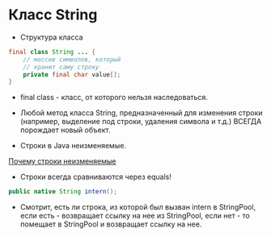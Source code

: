 # Класс String

* Структура класса 

```JAVA
final class String ... {
	// массив символов, который 
	// хранит саму строку
	private final char value[];
}
```

* final class - класс, от которого нельзя наследоваться.

* Любой метод класса String, предназначенный для изменения строки (например, выделение под строки, удаления символа и т.д.) ВСЕГДА порождает новый объект.

* Строки в Java неизменяемые.

[Почему строки неизменяемые](https://www.programcreek.com/2013/04/why-string-is-immutable-in-java/)

* Строки всегда сравниваются через equals!

```JAVA
public native String intern();
```

* Смотрит, есть ли строка, из которой был вызван intern в StringPool, если есть - возвращает ссылку на нее из StringPool, если нет - то помещает в StringPool и возвращает ссылку на нее.